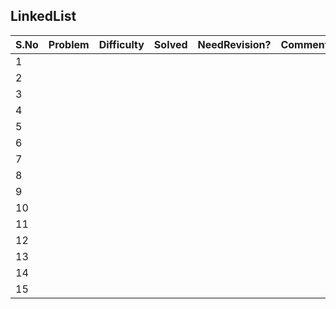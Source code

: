 ## LinkedList



 |S.No| Problem | Difficulty | Solved | NeedRevision?  | Comments/Algorithms/Tags  |
 |---|---|---|---|---|---|
  | 1 | | | | | |
  | 2| | | | | |
  | 3 | | | | | |
  | 4 | | | | | |
  | 5 | | | | | |
  | 6 | | | | | |
  | 7 | | | | | |
  | 8 | | | | | |
  | 9 | | | | | |
  | 10 | | | | | |
  | 11 | | | | | |
  | 12 | | | | | |
  | 13 | | | | | |
  | 14 | | | | | |
  | 15 | | | | | |